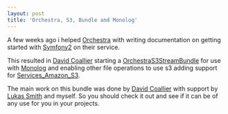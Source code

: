 ```yaml
---
layout: post
title: 'Orchestra, S3, Bundle and Monolog'
---
```


A few weeks ago i helped [Orchestra][orchestra] with writing documentation on getting started with
[Symfony2][symfony] on their service.

This resulted in [David Coallier][david] starting a [OrchestraS3StreamBundle][bundle] for use
with [Monolog][monolog] and enabling other file operations to use s3 adding support
for [Services\_Amazon\_S3][pear].

The main work on this bundle was done by [David Coallier][david] with support
by [Lukas Smith][lukas] and myself. So you should check it out and see if it can be of any use
for you in your projects.

[orchestra]: http://www.orchestra.io
[symfony]: http://symfony.com
[david]: http://onemoredigit.com/
[bundle]: https://github.com/orchestra-io/symfony2-s3streambundle
[monolog]: https://github.com/Seldaek/monolog
[pear]: http://pear.php.net/Services_Amazon_S3
[lukas]: http://pooteeweet.org/
